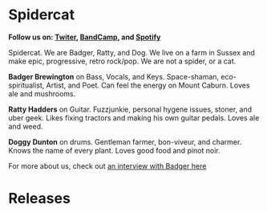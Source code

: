 # Spidercat

__Follow us on: [Twiter](https://twitter.com/SpidercatB), [BandCamp](https://spidercat.bandcamp.com/), and [Spotify](https://open.spotify.com/artist/21gCBDxNPbt9t2UppCJQRZ?si=uXKyGWNyQmWrWRA4MgZJnw)__

Spidercat. We are Badger, Ratty, and Dog. We live on a farm in Sussex and make epic, progressive, retro rock/pop. We are not a spider, or a cat.

__Badger Brewington__ on Bass, Vocals, and Keys. Space-shaman, eco-spiritualist, Artist, and Poet. Can feel the energy on Mount Caburn. Loves ale and mushrooms.

__Ratty Hadders__ on Guitar. Fuzzjunkie, personal hygene issues, stoner, and uber geek. Likes fixing tractors and making his own guitar pedals. Loves ale and weed.

__Doggy Dunton__ on drums. Gentleman farmer, bon-viveur, and charmer. Knows the name of every plant. Loves good food and pinot noir.

For more about us, check out [an interview with Badger here](top/interview/)

# Releases
